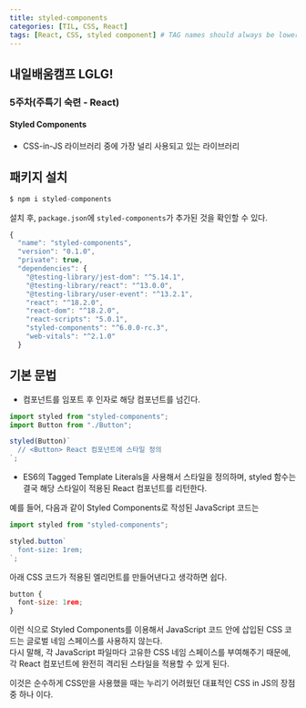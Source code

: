 ```yaml
---
title: styled-components
categories: [TIL, CSS, React]
tags: [React, CSS, styled component] # TAG names should always be lowercase
---
```


## 내일배움캠프 LGLG!

### 5주차(주특기 숙련 - React)

#### **Styled Components**

- CSS-in-JS 라이브러리 중에 가장 널리 사용되고 있는 라이브러리

## 패키지 설치

```js
$ npm i styled-components
```

설치 후, `package.json`에 `styled-components`가 추가된 것을 확인할 수 있다.

```js
{
  "name": "styled-components",
  "version": "0.1.0",
  "private": true,
  "dependencies": {
    "@testing-library/jest-dom": "^5.14.1",
    "@testing-library/react": "^13.0.0",
    "@testing-library/user-event": "^13.2.1",
    "react": "^18.2.0",
    "react-dom": "^18.2.0",
    "react-scripts": "5.0.1",
    "styled-components": "^6.0.0-rc.3",
    "web-vitals": "^2.1.0"
  }
```

## **기본 문법**

- 컴포넌트를 임포트 후 인자로 해당 컴포넌트를 넘긴다.

```js
import styled from "styled-components";
import Button from "./Button";

styled(Button)`
  // <Button> React 컴포넌트에 스타일 정의
`;
```

- ES6의 Tagged Template Literals을 사용해서 스타일을 정의하며,
  styled 함수는 결국 해당 스타일이 적용된 React 컴포넌트를 리턴한다.

예를 들어, 다음과 같이 Styled Components로 작성된 JavaScript 코드는

```js
import styled from "styled-components";

styled.button`
  font-size: 1rem;
`;
```

아래 CSS 코드가 적용된 엘리먼트를 만들어낸다고 생각하면 쉽다.

```js
button {
  font-size: 1rem;
}
```

이런 식으로 Styled Components를 이용해서 JavaScript 코드 안에 삽입된 CSS 코드는 글로벌 네임 스페이스를 사용하지 않는다.<br>
다시 말해, 각 JavaScript 파일마다 고유한 CSS 네임 스페이스를 부여해주기 때문에, 각 React 컴포넌트에 완전히 격리된 스타일을 적용할 수 있게 된다.

이것은 순수하게 CSS만을 사용했을 때는 누리기 어려웠던 대표적인 CSS in JS의 장점 중 하나 이다.
